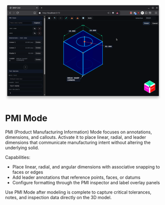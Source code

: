 ![PMI Mode](../PMI.png)

# PMI Mode

PMI (Product Manufacturing Information) Mode focuses on annotations, dimensions, and callouts. Activate it to place linear, radial, and leader dimensions that communicate manufacturing intent without altering the underlying solid.

Capabilities:
- Place linear, radial, and angular dimensions with associative snapping to faces or edges
- Add leader annotations that reference points, faces, or datums
- Configure formatting through the PMI inspector and label overlay panels

Use PMI Mode after modeling is complete to capture critical tolerances, notes, and inspection data directly on the 3D model.
